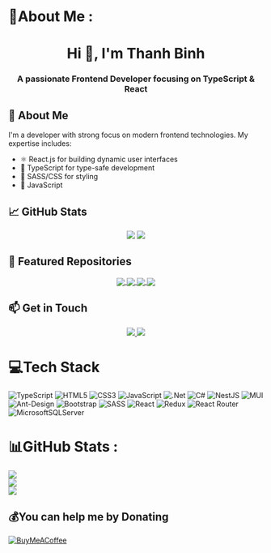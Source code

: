# 💫About Me :
<h1 align="center">Hi 👋, I'm Thanh Binh</h1>
<h3 align="center">A passionate Frontend Developer focusing on TypeScript & React</h3>

## 🚀 About Me
I'm a developer with strong focus on modern frontend technologies. My expertise includes:
- ⚛️ React.js for building dynamic user interfaces
- 📘 TypeScript for type-safe development
- 🎨 SASS/CSS for styling
- 🔄 JavaScript

## 📈 GitHub Stats
<div align="center">
  <img src="https://github-readme-stats.vercel.app/api/top-langs/?username=thanhbinh12i&layout=compact&theme=radical" />
  <img src="https://github-readme-stats.vercel.app/api?username=thanhbinh12i&show_icons=true&theme=radical" />
</div>

## 🌟 Featured Repositories
<div align="center">
  <a href="https://github.com/thanhbinh12i/IT-job-website">
    <img align="center" src="https://github-readme-stats.vercel.app/api/pin/?username=thanhbinh12i&repo=IT-job-website&theme=radical" />
  </a>
  <a href="https://github.com/thanhbinh12i/my-portfolio">
    <img align="center" src="https://github-readme-stats.vercel.app/api/pin/?username=thanhbinh12i&repo=my-portfolio&theme=radical" />
  </a>
  <a href="https://github.com/thanhbinh12i/Shopee-clone-web">
    <img align="center" src="https://github-readme-stats.vercel.app/api/pin/?username=thanhbinh12i&repo=Shopee-clone-web&theme=radical" />
  </a>
  <a href="https://github.com/thanhbinh12i/KoiOrderingSystemInJapan">
    <img align="center" src="https://github-readme-stats.vercel.app/api/pin/?username=thanhbinh12i&repo=KoiOrderingSystemInJapan&theme=radical" />
  </a>
</div>

## 📫 Get in Touch
<div align="center">
  <a href="mailto:your.email@gmail.com">
    <img src="https://img.shields.io/badge/Gmail-D14836?style=for-the-badge&logo=gmail&logoColor=white" />
  </a>
  <a href="your-linkedin-url">
    <img src="https://img.shields.io/badge/LinkedIn-0077B5?style=for-the-badge&logo=linkedin&logoColor=white" />
  </a>
</div>

# 💻Tech Stack
![TypeScript](https://img.shields.io/badge/typescript-%23007ACC.svg?style=for-the-badge&logo=typescript&logoColor=white) ![HTML5](https://img.shields.io/badge/html5-%23E34F26.svg?style=for-the-badge&logo=html5&logoColor=white) ![CSS3](https://img.shields.io/badge/css3-%231572B6.svg?style=for-the-badge&logo=css3&logoColor=white) ![JavaScript](https://img.shields.io/badge/javascript-%23323330.svg?style=for-the-badge&logo=javascript&logoColor=%23F7DF1E) ![.Net](https://img.shields.io/badge/.NET-5C2D91?style=for-the-badge&logo=.net&logoColor=white) ![C#](https://img.shields.io/badge/c%23-%23239120.svg?style=for-the-badge&logo=c-sharp&logoColor=white) ![NestJS](https://img.shields.io/badge/nestjs-%23E0234E.svg?style=for-the-badge&logo=nestjs&logoColor=white) ![MUI](https://img.shields.io/badge/MUI-%230081CB.svg?style=for-the-badge&logo=material-ui&logoColor=white) ![Ant-Design](https://img.shields.io/badge/-AntDesign-%230170FE?style=for-the-badge&logo=ant-design&logoColor=white) ![Bootstrap](https://img.shields.io/badge/bootstrap-%23563D7C.svg?style=for-the-badge&logo=bootstrap&logoColor=white) ![SASS](https://img.shields.io/badge/SASS-hotpink.svg?style=for-the-badge&logo=SASS&logoColor=white) ![React](https://img.shields.io/badge/react-%2320232a.svg?style=for-the-badge&logo=react&logoColor=%2361DAFB) ![Redux](https://img.shields.io/badge/redux-%23593d88.svg?style=for-the-badge&logo=redux&logoColor=white) ![React Router](https://img.shields.io/badge/React_Router-CA4245?style=for-the-badge&logo=react-router&logoColor=white) ![MicrosoftSQLServer](https://img.shields.io/badge/Microsoft%20SQL%20Sever-CC2927?style=for-the-badge&logo=microsoft%20sql%20server&logoColor=white)
# 📊GitHub Stats :
![](https://github-readme-stats.vercel.app/api?username=thanhbinh12i&theme=radical&hide_border=false&include_all_commits=false&count_private=false)<br/>
![](https://github-readme-streak-stats.herokuapp.com/?user=thanhbinh12i&theme=radical&hide_border=false)<br/>
![](https://github-readme-stats.vercel.app/api/top-langs/?username=thanhbinh12i&theme=radical&hide_border=false&include_all_commits=false&count_private=false&layout=compact)


  ## 💰You can help me by Donating
  [![BuyMeACoffee](https://img.shields.io/badge/Buy%20Me%20a%20Coffee-ffdd00?style=for-the-badge&logo=buy-me-a-coffee&logoColor=black)](https://buymeacoffee.com/Binhdaynee) 

  <!-- Proudly created with GPRM ( https://gprm.itsvg.in ) -->
  
  
